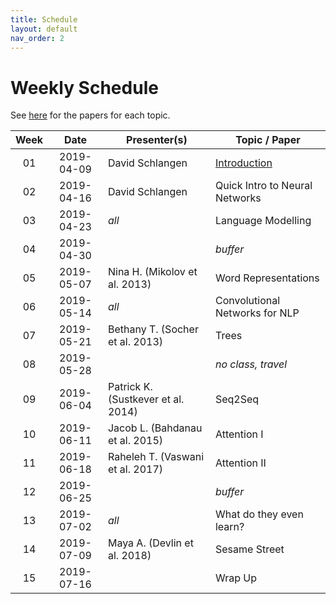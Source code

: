 ```yaml
---
title: Schedule
layout: default
nav_order: 2
---
```


# Weekly Schedule

See [here](../topics_papers) for the papers for each topic.


| Week | Date | Presenter(s) | Topic / Paper|
|:------:|:------:|-----------|------|
| 01  | 2019-04-09  | David Schlangen   | [Introduction](https://github.com/compling-potsdam/sose19-am11-nlp-highlights/blob/master/material/01_intro/01_highlights19.pdf)
| 02  | 2019-04-16  | David Schlangen  | Quick Intro to Neural Networks
| 03  | 2019-04-23  | *all*  | Language Modelling			
| 04  | 2019-04-30  |   | *buffer*
| 05  | 2019-05-07  | Nina H. (Mikolov et al. 2013)  | Word Representations
| 06  | 2019-05-14  | *all*  | Convolutional Networks for NLP
| 07  | 2019-05-21  | Bethany T. (Socher et al. 2013)  | Trees
| 08  | 2019-05-28  |   | *no class, travel*
| 09  | 2019-06-04  | Patrick K. (Sustkever et al. 2014)  | Seq2Seq
| 10  | 2019-06-11  | Jacob L. (Bahdanau et al. 2015)  | Attention I
| 11  | 2019-06-18  | Raheleh T. (Vaswani et al. 2017) | Attention II
| 12  | 2019-06-25  |   | *buffer*
| 13  | 2019-07-02  | *all*  | What do they even learn?
| 14  | 2019-07-09  | Maya A. (Devlin et al. 2018)  | Sesame Street
| 15  | 2019-07-16  |   | Wrap Up
